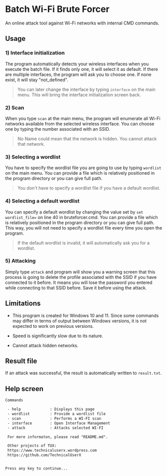 # Batch Wi-Fi Brute Forcer
An online attack tool against Wi-Fi networks with internal CMD commands.

## Usage

### 1) Interface initialization
The program automatically detects your wireless interfaces when you execute the batch file.
If it finds only one, it will select it as default. If there are multiple interfaces,
the program will ask you to choose one. If none exist, it will stay "not_defined".

> You can later change the interface by typing `interface` on the main menu.
> This will bring the interface initialization screen back.

### 2) Scan
When you type `scan` at the main menu, the program will enumerate all Wi-Fi networks
available from the selected wireless interface. You can choose one by typing the number
associated with an SSID.

> No Name could mean that the network is hidden. You cannot attack that network.

### 3) Selecting a wordlist
You have to specify the wordlist file you are going to use by typing `wordlist` on the 
main menu. You can provide a file which is relatively positioned in the program directory
or you can give full path.
> You don't have to specify a wordlist file if you have a default wordlist.

### 4) Selecting a default wordlist
You can specify a default wordlist by changing the value
set by `set wordlist_file=` on line 40 in bruteforcer.cmd. You can provide a file 
which is relatively positioned in the program directory or you can give full path. 
This way, you will not need to specify a wordlist file every time you open the program.
> If the default wordlist is invalid, it will automatically ask you for a wordlist.

### 5) Attacking
Simply type `attack` and program will show you a warning screen that this process is going
to delete the profile associated with the SSID if you have connected to it before.
It means you will lose the password you entered while connecting to that SSID before.
Save it before using the attack.

## Limitations
- This program is created for Windows 10 and 11. Since some commands may differ in terms of output between Windows versions,
it is not expected to work on previous versions.

- Speed is significantly slow due to its nature.

- Cannot attack hidden networks.

## Result file
If an attack was successful, the result is automatically written to `result.txt`.


## Help screen
```txt
Commands

 - help             : Displays this page
 - wordlist         : Provide a wordlist file  
 - scan             : Performs a WI-FI scan    
 - interface        : Open Interface Management
 - attack           : Attacks selected WI-FI

 For more informaton, please read "README.md". 

 Other projects of TUX:
 https://www.technicaluserx.wordpress.com      
 https://github.com/TechnicalUserX


Press any key to continue...
```
